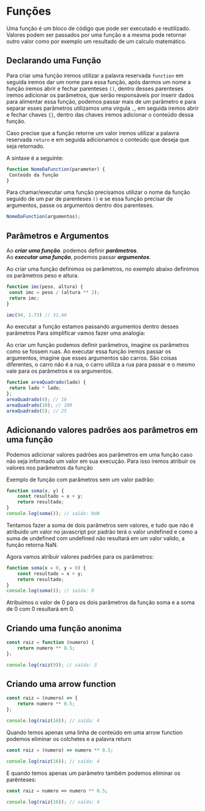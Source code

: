 # Funções

Uma função é um bloco de código que pode ser executado e reutilizado. Valores podem ser passados por uma função e a mesma pode retornar outro valor como por exemplo um resultado de um calculo matemático.

## Declarando uma Função

Para criar uma função iremos utilizar a palavra reservada `function`  em seguida iremos dar um nome para essa função, após darmos um nome a função iremos abrir e fechar parenteses `()`, dentro desses parenteses iremos adicionar os parâmetros, que serão responsáveis por inserir dados para alimentar essa função, podemos passar mais de um parâmetro e para separar esses parâmetros utilizamos uma virgula `,`, em seguida iremos abrir e fechar chaves `{}`, dentro das chaves iremos adicionar o conteúdo dessa função.

Caso precise que a função retorne um valor iremos utilizar a palavra reservada `return` e em seguida adicionamos o conteúdo que deseja que seja retornado.

A sintaxe é a seguinte:

```js
function NomeDaFunction(parameter) {
 Conteúdo da função
}
```

Para chamar/executar uma função precisamos utilizar o nome da função seguido de um par de parenteses `()` e se essa função precisar de argumentos, passe os argumentos dentro dos parenteses.

```js
NomeDaFunction(argumentos);
```

## Parâmetros e Argumentos

Ao ***criar uma função***. podemos definir  ***parâmetros***.  
Ao ***executar uma função***, podemos passar ***argumentos***.

Ao criar uma função definimos os parâmetros, no exemplo abaixo definimos os parâmetros peso e altura.

```js
function imc(peso, altura) {
 const imc = peso / (altura ** 2);
 return imc;
}

imc(94, 1.73) // 31.40
```

Ao executar a função estamos passando argumentos dentro desses parâmetros
Para simplificar vamos fazer uma analogia:

Ao criar um função podemos definir parâmetros, imagine os parâmetros como se fossem ruas. Ao executar essa função iremos passar os argumentos, imagine que esses argumentos são carros. São coisas diferentes, o carro não é a rua, o carro utiliza a rua para passar e o mesmo vale para os parâmetros e os argumentos.

```js
function areaQuadrado(lado) {
 return lado * lado;
};
areaQuadrado(4); // 16
areaQuadrado(10); // 100
areaQuadrado(5); // 25
```

## Adicionando valores padrões aos parâmetros em uma função

Podemos adicionar valores padrões aos parâmetros em uma função caso não seja informado um valor em sua execução. Para isso iremos atribuir os valores nos parâmetros da função

Exemplo de função com parâmetros sem um valor padrão:

```js
function soma(x, y) {
    const resultado = x + y;
    return resultado;
}
console.log(soma()); // saída: NaN
```

Tentamos fazer a soma de dois parâmetros sem valores, e tudo que não é atribuído um valor no javascript por padrão terá o valor undefined e como a suma de undefined com undefined não resultará em um valor valido, a função retorna NaN.

Agora vamos atribuir valores padrões para os parâmetros:

```js
function soma(x = 0, y = 0) {
    const resultado = x + y;
    return resultado;
}
console.log(soma()); // saída: 0
```
Atribuímos o valor de 0 para os dois parâmetros da função soma e a soma de 0 com 0 resultará em 0.

## Criando uma função anonima

```js
const raiz = function (numero) {
    return numero ** 0.5;
};

console.log(raiz(9)); // saída: 3
```

## Criando uma arrow function

```js
const raiz = (numero) => {
    return numero ** 0.5;
};

console.log(raiz(16)); // saída: 4
```

Quando temos apenas uma linha de conteúdo em uma arrow function podemos eliminar os colchetes e a palavra return

```js
const raiz = (numero) => numero ** 0.5;

console.log(raiz(16)); // saída: 4
```

E quando temos apenas um parâmetro também podemos eliminar os parênteses:

```js
const raiz = numero => numero ** 0.5;

console.log(raiz(16)); // saída: 4
```
